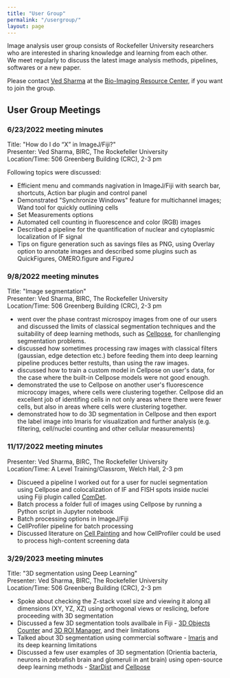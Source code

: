 ```yaml
---
title: "User Group"
permalink: "/usergroup/"
layout: page
---
```


Image analysis user group consists of Rockefeller University researchers who are interested in sharing knowledge and learning from each other.  
We meet regularly to discuss the latest image analysis methods, pipelines, softwares or a new paper.

Please contact [Ved Sharma](mailto:vsharma01@rockefeller.edu) at the [Bio-Imaging Resource Center](https://www.rockefeller.edu/bioimaging/), if you want to join the group.

## User Group Meetings

### 6/23/2022 meeting minutes
Title: "How do I do “X” in ImageJ/Fiji?"  
Presenter: Ved Sharma, BIRC, The Rockefeller University  
Location/Time: 506 Greenberg Building (CRC), 2-3 pm

Following topics were discussed:
- Efficient menu and commands nagivation in ImageJ/Fiji with search bar, shortcuts, Action bar plugin and control panel
- Demonstrated "Synchronize Windows" feature for multichannel images; Wand tool for quickly outlining cells
- Set Measurements options
- Automated cell counting in fluorescence and color (RGB) images
- Described a pipeline for the quantification of nuclear and cytoplasmic localization of IF signal
- Tips on figure generation such as savings files as PNG, using Overlay option to annotate images and described some plugins such as QuickFigures,  OMERO.figure and FigureJ

### 9/8/2022 meeting minutes
Title: "Image segmentation"  
Presenter: Ved Sharma, BIRC, The Rockefeller University  
Location/Time: 506 Greenberg Building (CRC), 2-3 pm

- went over the phase contrast microspoy images from one of our users and discussed the limits of classical segmentation techniques and the suitability of deep learning methods, such as [Cellpose](https://www.cellpose.org/), for chanllenging segmentation problems.
- discussed how sometimes processing raw images with classical filters (gaussian, edge detection etc.) before feeding them into deep learning pipeline produces better restults, than using the raw images.
- discussed how to train a custom model in Cellpose on user's data, for the case where the built-in Cellpose models were not good enough.
- demonstrated the use to Cellpose on another user's fluorescence microcopy images, where cells were clustering together. Cellpose did an excellent job of identifing cells in not only areas where there were fewer cells, but also in areas where cells were clustering together.
- demonstrated how to do 3D segmentation in Cellpose and then export the label image into Imaris for visualization and further analysis (e.g. filtering, cell/nuclei counting and other cellular measurements) 

### 11/17/2022 meeting minutes
Presenter: Ved Sharma, BIRC, The Rockefeller University  
Location/Time: A Level Training/Classrom, Welch Hall, 2-3 pm

- Discueed a pipeline I worked out for a user for nuclei segmentation using Cellpose and colocalization of IF and FISH spots inside nuclei using Fiji plugin called [ComDet](https://imagej.net/plugins/spots-colocalization-comdet).
- Batch process a folder full of images using Cellpose by running a Python script in Jupyter notebook
- Batch processing options in ImageJ/Fiji
- CellProfiler pipeline for batch processing
- Discussed literature on [Cell Painting](https://www.nature.com/articles/nprot.2016.105) and how CellProfiler could be used to process high-content screening data

### 3/29/2023 meeting minutes
Title: "3D segmentation using Deep Learning"  
Presenter: Ved Sharma, BIRC, The Rockefeller University  
Location/Time: 506 Greenberg Building (CRC), 2-3 pm

- Spoke about checking the Z-stack voxel size and viewing it along all dimensions (XY, YZ, XZ) using orthogonal views or reslicing, before proceeding with 3D segmentation
- Discussed a few 3D segmentation tools availbale in Fiji - [3D Objects Counter](https://imagej.net/plugins/3d-objects-counter) and [3D ROI Manager](https://imagej.net/imagej-wiki-static/3D_ImageJ_Suite), and their limitations
- Talked about 3D segmentation using commercial software - [Imaris](https://imaris.oxinst.com/) and its deep kearning limitations
- Discussed a few user examples of 3D segmentation (Orientia bacteria, neurons in zebrafish brain and glomeruli in ant brain) using open-source deep learning methods - [StarDist](https://github.com/stardist/stardist) and [Cellpose](https://github.com/MouseLand/cellpose)
